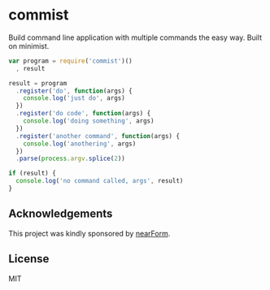 commist
=======

Build command line application with multiple commands the easy way.
Built on minimist.

```js
var program = require('commist')()
  , result

result = program
  .register('do', function(args) {
    console.log('just do', args)
  })
  .register('do code', function(args) {
    console.log('doing something', args)
  })
  .register('another command', function(args) {
    console.log('anothering', args)
  })
  .parse(process.argv.splice(2))

if (result) {
  console.log('no command called, args', result)
}
```

Acknowledgements
----------------

This project was kindly sponsored by [nearForm](http://nearform.com).

License
-------

MIT
